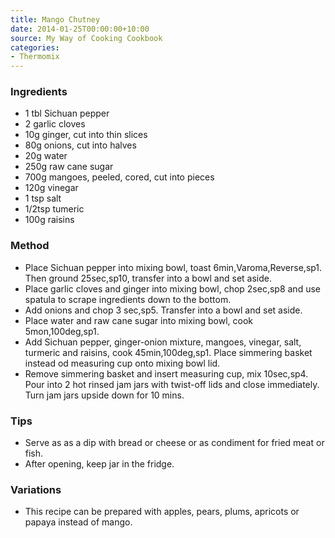 ```yaml
---
title: Mango Chutney
date: 2014-01-25T00:00:00+10:00
source: My Way of Cooking Cookbook
categories:
- Thermomix
---
```










### Ingredients

* 1 tbl Sichuan pepper
* 2 garlic cloves
* 10g ginger, cut into thin slices
* 80g onions, cut into halves
* 20g water
* 250g raw cane sugar
* 700g mangoes, peeled, cored, cut into pieces
* 120g vinegar
* 1 tsp salt
* 1/2tsp tumeric
* 100g raisins

### Method

* Place Sichuan pepper into mixing bowl, toast 6min,Varoma,Reverse,sp1.  Then ground 25sec,sp10, transfer into a bowl and set aside.
* Place garlic cloves and ginger into mixing bowl, chop 2sec,sp8 and use spatula to scrape ingredients down to the bottom.
* Add onions and chop 3 sec,sp5.  Transfer into a bowl and set aside.  
* Place water and raw cane sugar into mixing bowl, cook 5mon,100deg,sp1.
* Add Sichuan pepper, ginger-onion mixture, mangoes, vinegar, salt, turmeric and raisins, cook 45min,100deg,sp1.  Place simmering basket instead od measuring cup onto mixing bowl lid.
* Remove simmering basket and insert measuring cup, mix 10sec,sp4.  Pour into 2 hot rinsed jam jars with twist-off lids and close immediately.  Turn jam jars upside down for 10 mins.

### Tips

* Serve as as a dip with bread or cheese or as condiment for fried meat or fish.
* After opening, keep jar in the fridge.

### Variations

* This recipe can be prepared with apples, pears, plums, apricots or papaya instead of mango.
